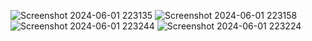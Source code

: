 ![Screenshot 2024-06-01 223135](https://github.com/aradhyasakalley/Railvigil/assets/102210237/647a5c9c-cd2c-4b52-8627-6f8021996b68)
![Screenshot 2024-06-01 223158](https://github.com/aradhyasakalley/Railvigil/assets/102210237/74cc532b-c3ec-4950-a210-60c6db6ed59b)
![Screenshot 2024-06-01 223244](https://github.com/aradhyasakalley/Railvigil/assets/102210237/da06ec75-9035-42c0-92aa-8e1c7dfd2524)
![Screenshot 2024-06-01 223224](https://github.com/aradhyasakalley/Railvigil/assets/102210237/0ffbd720-b4e6-4576-8c8c-f14a446cd954)
